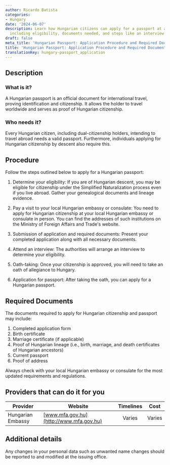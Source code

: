 ```yaml
---
author: Ricardo Batista
categories:
- Hungary
date: '2024-06-07'
description: Learn how Hungarian citizens can apply for a passport at an embassy,
  including eligibility, documents needed, and steps like an interview and oath-taking.
draft: false
meta_title: 'Hungarian Passport: Application Procedure and Required Documents'
title: 'Hungarian Passport: Application Procedure and Required Documents'
translationKey: hungary-passport_application
---
```



## Description
### What is it?
A Hungarian passport is an official document for international travel, proving identification and citizenship. It allows the holder to travel worldwide and serves as proof of Hungarian citizenship.
### Who needs it?
Every Hungarian citizen, including dual-citizenship holders, intending to travel abroad needs a valid passport. Furthermore, individuals applying for Hungarian citizenship by descent also require this.

## Procedure
Follow the steps outlined below to apply for a Hungarian passport:

1. Determine your eligibility: If you are of Hungarian descent, you may be eligible for citizenship under the Simplified Naturalization process even if you live abroad. Gather your genealogical documents and lineage evidence.

2. Pay a visit to your local Hungarian embassy or consulate: You need to apply for Hungarian citizenship at your local Hungarian embassy or consulate in person. You can find the addresses of such institutions on the Ministry of Foreign Affairs and Trade's website.

3. Submission of application and required documents: Present your completed application along with all necessary documents.

4. Attend an interview: The authorities will arrange an interview to determine your eligibility.

5. Oath-taking: Once your citizenship is approved, you will need to take an oath of allegiance to Hungary.

6. Application for passport: After taking the oath, you can apply for a Hungarian passport. 

## Required Documents
The documents required to apply for Hungarian citizenship and passport may include:

1. Completed application form
2. Birth certificate
3. Marriage certificate (if applicable)
4. Proof of Hungarian lineage (i.e., birth, marriage, and death certificates of Hungarian ancestors)
5. Current passport
6. Proof of address

Always check with your local Hungarian embassy or consulate for the most updated requirements and regulations.

## Providers that can do it for you

| Provider        |     Website     |     Timelines    |       Cost      |
| --------------- | --------------- |  :-------------: | :-------------: |
| Hungarian Embassy      |  [www.mfa.gov.hu](http://www.mfa.gov.hu)       |      Varies      |        Varies       |

## Additional details
Any changes in your personal data such as unwanted name changes should be reported to and modified at the issuing office.